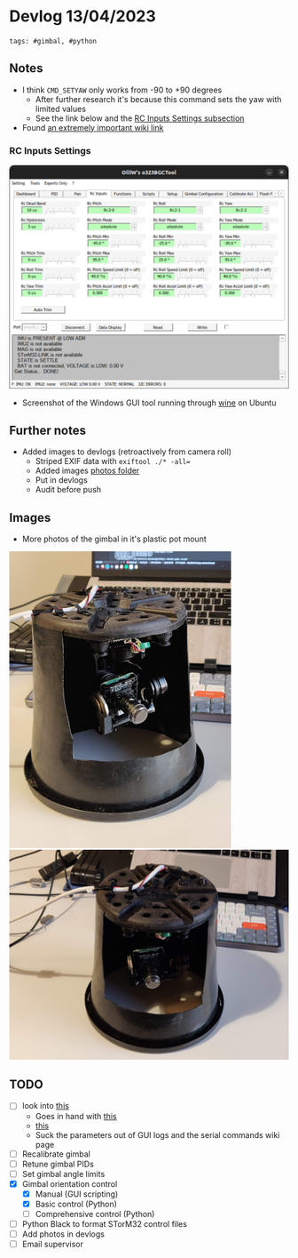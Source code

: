 # Devlog 13/04/2023

```text
tags: #gimbal, #python
```

## Notes

- I think `CMD_SETYAW` only works from -90 to +90 degrees
  - After further research it's because this command sets the yaw with limited values
  - See the link below and the [RC Inputs Settings subsection](./devlog_2023_04_13.md#rc-inputs-settings)
- Found [an extremely important wiki link](http://www.olliw.eu/storm32bgc-wiki/Inputs_and_Functions#Rc_Input_Processing)

### RC Inputs Settings

[<img src="./images/rc_inputs.png" width="600"/>](./images/rc_inputs.png)

- Screenshot of the Windows GUI tool running through [wine](https://www.winehq.org/) on Ubuntu

## Further notes

- Added images to devlogs (retroactively from camera roll)
  - Striped EXIF data with `exiftool ./* -all=`
  - Added images [photos folder](./images/photos/)
  - Put in devlogs
  - Audit before push

## Images

- More photos of the gimbal in it's plastic pot mount

[<img src="./images/photos/IMG_20230413_180608.jpg" width="400"/>](./images/photos/IMG_20230413_180608.jpg)
[<img src="./images/photos/IMG_20230413_180621.jpg" width="710"/>](./images/photos/IMG_20230413_180621.jpg)

## TODO

- [ ] look into [this](http://www.olliw.eu/storm32bgc-wiki/Advanced_Functions)
  - Goes in hand with [this](http://www.olliw.eu/storm32bgc-wiki/STorM32_Parameters)
  - [this](http://www.olliw.eu/storm32bgc-wiki/Serial_Ports)
  - Suck the parameters out of GUI logs and the serial commands wiki page
- [ ] Recalibrate gimbal
- [ ] Retune gimbal PIDs
- [ ] Set gimbal angle limits
- [X] Gimbal orientation control
  - [X] Manual (GUI scripting)
  - [X] Basic control (Python)
  - [ ] Comprehensive control (Python)
- [ ] Python Black to format STorM32 control files
- [ ] Add photos in devlogs
- [ ] Email supervisor
